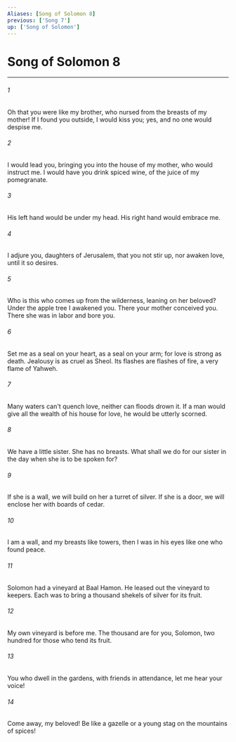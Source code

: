 ```yaml
---
Aliases: [Song of Solomon 8]
previous: ['Song 7']
up: ['Song of Solomon']
---
```

# Song of Solomon 8
***





###### 1 

Oh that you were like my brother, who nursed from the breasts of my mother! If I found you outside, I would kiss you; yes, and no one would despise me. 



###### 2 

I would lead you, bringing you into the house of my mother, who would instruct me. I would have you drink spiced wine, of the juice of my pomegranate. 



###### 3 

His left hand would be under my head. His right hand would embrace me. 



###### 4 

I adjure you, daughters of Jerusalem, that you not stir up, nor awaken love, until it so desires. 



###### 5 

Who is this who comes up from the wilderness, leaning on her beloved? Under the apple tree I awakened you. There your mother conceived you. There she was in labor and bore you. 



###### 6 

Set me as a seal on your heart, as a seal on your arm; for love is strong as death. Jealousy is as cruel as Sheol. Its flashes are flashes of fire, a very flame of Yahweh. 



###### 7 

Many waters can't quench love, neither can floods drown it. If a man would give all the wealth of his house for love, he would be utterly scorned. 



###### 8 

We have a little sister. She has no breasts. What shall we do for our sister in the day when she is to be spoken for? 



###### 9 

If she is a wall, we will build on her a turret of silver. If she is a door, we will enclose her with boards of cedar. 



###### 10 

I am a wall, and my breasts like towers, then I was in his eyes like one who found peace. 



###### 11 

Solomon had a vineyard at Baal Hamon. He leased out the vineyard to keepers. Each was to bring a thousand shekels of silver for its fruit. 



###### 12 

My own vineyard is before me. The thousand are for you, Solomon, two hundred for those who tend its fruit. 



###### 13 

You who dwell in the gardens, with friends in attendance, let me hear your voice! 



###### 14 

Come away, my beloved! Be like a gazelle or a young stag on the mountains of spices!
